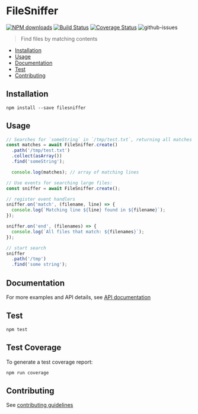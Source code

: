 # FileSniffer

[![NPM downloads](https://img.shields.io/npm/dm/filesniffer.svg?style=flat)](https://npmjs.org/package/filesniffer)
[![Build Status](https://travis-ci.org/nspragg/filesniffer.svg)](https://travis-ci.org/nspragg/filesniffer) [![Coverage Status](https://coveralls.io/repos/github/nspragg/filesniffer/badge.svg?branch=master)](https://coveralls.io/github/nspragg/filesniffer?branch=master)
![github-issues](https://img.shields.io/github/issues/nspragg/filesniffer.svg)

> Find files by matching contents

* [Installation](#installation)
* [Usage](#usage)
* [Documentation](#documentation)
* [Test](#test)
* [Contributing](#contributing)

## Installation

```
npm install --save filesniffer
```

## Usage

```js
// Searches for `someString` in `/tmp/test.txt`, returning all matches as an array:
const matches = await FileSniffer.create()
  .path('/tmp/test.txt')
  .collect(asArray())
  .find('someString');

  console.log(matches); // array of matching lines
```

```js
// Use events for searching large files: 
const sniffer = await FileSniffer.create();

// register event handlers
sniffer.on('match', (filename, line) => {
  console.log(`Matching line ${line} found in ${filename}`);
});

sniffer.on('end', (filenames) => {
  console.log(`All files that match: ${filenames}`);
});

// start search
sniffer
  .path('/tmp')
  .find('some string');
```
## Documentation
For more examples and API details, see [API documentation](https://nspragg.github.io/filesniffer/)

## Test

```
npm test
```

## Test Coverage 

To generate a test coverage report:

```
npm run coverage
```

## Contributing 

See [contributing guidelines](./CONTRIBUTING.md)
